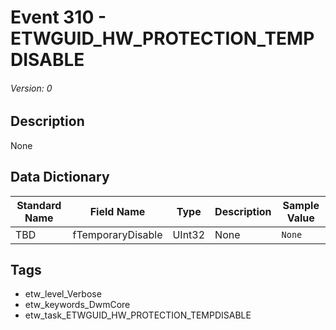 # Event 310 - ETWGUID_HW_PROTECTION_TEMPDISABLE
###### Version: 0

## Description
None

## Data Dictionary
|Standard Name|Field Name|Type|Description|Sample Value|
|---|---|---|---|---|
|TBD|fTemporaryDisable|UInt32|None|`None`|

## Tags
* etw_level_Verbose
* etw_keywords_DwmCore
* etw_task_ETWGUID_HW_PROTECTION_TEMPDISABLE